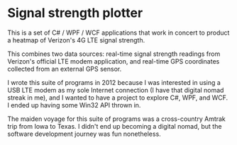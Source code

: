 # Signal strength plotter #

This is a set of C# / WPF / WCF applications that work in concert to product a heatmap of Verizon's 4G LTE signal strength.

This combines two data sources: real-time signal strength readings from Verizon's official LTE modem application, and real-time GPS coordinates collected from an external GPS sensor.

I wrote this suite of programs in 2012 because I was interested in using a USB LTE modem as my sole Internet connection (I have that digital nomad streak in me), and I wanted to have a project to explore C#, WPF, and WCF.  I ended up having some Win32 API thrown in.

The maiden voyage for this suite of programs was a cross-country Amtrak trip from Iowa to Texas.  I didn't end up becoming a digital nomad, but the software development journey was fun nonetheless.
